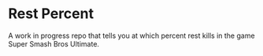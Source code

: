 # Rest Percent
A work in progress repo that tells you at which percent rest kills in the game Super Smash Bros Ultimate.
